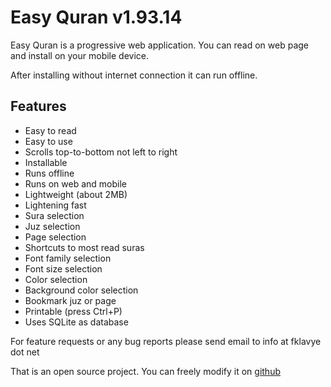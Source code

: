 # Easy Quran v1.93.14
Easy Quran is a progressive web application. You can read on web page and install on your mobile device.

After installing without internet connection it can run offline.

## Features

- Easy to read
- Easy to use
- Scrolls top-to-bottom not left to right
- Installable
- Runs offline
- Runs on web and mobile
- Lightweight (about 2MB)
- Lightening fast
- Sura selection
- Juz selection
- Page selection
- Shortcuts to most read suras
- Font family selection
- Font size selection
- Color selection
- Background color selection
- Bookmark juz or page
- Printable (press Ctrl+P)
- Uses SQLite as database

For feature requests or any bug reports please send email to info at fklavye dot net

That is an open source project. You can freely modify it on [github](https://github.com/obozdag/quran)
